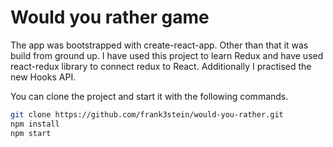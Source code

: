# Would you rather game

The app was bootstrapped with create-react-app. Other than that it was build from ground up. I have used this project to learn Redux and have used react-redux library to connect redux to React. Additionally I practised the new Hooks API. 


You can clone the project and start it with the following commands. 

```bash
git clone https://github.com/frank3stein/would-you-rather.git
npm install
npm start
```
